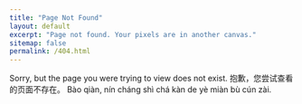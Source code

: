 ```yaml
---
title: "Page Not Found"
layout: default
excerpt: "Page not found. Your pixels are in another canvas."
sitemap: false
permalink: /404.html
---
```


Sorry, but the page you were trying to view does not exist.
抱歉，您尝试查看的页面不存在。
Bào qiàn, nín cháng shì chá kàn de yè miàn bù cún zài.
